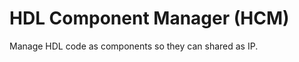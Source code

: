 HDL Component Manager (HCM)
===========================

Manage HDL code as components so they can shared as IP.

